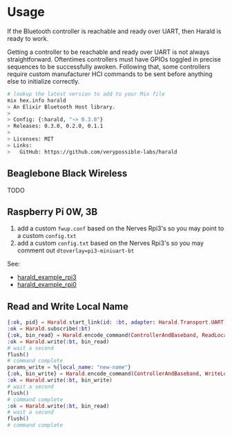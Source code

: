 # Usage

If the Bluetooth controller is reachable and ready over UART, then Harald is ready to work.

Getting a controller to be reachable and ready over UART is not always straightforward. Oftentimes controllers must have GPIOs toggled in precise sequences to be successfully awoken. Following that, some controllers require custom manufacturer HCI commands to be sent before anything else to initialize correctly.

```bash
# lookup the latest version to add to your Mix file
mix hex.info harald
> An Elixir Bluetooth Host library.
>
> Config: {:harald, "~> 0.3.0"}
> Releases: 0.3.0, 0.2.0, 0.1.1
>
> Licenses: MIT
> Links:
>   GitHub: https://github.com/verypossible-labs/harald
```

## Beaglebone Black Wireless

TODO

## Raspberry Pi 0W, 3B

1. add a custom `fwup.conf` based on the Nerves Rpi3's so you may point to a custom `config.txt`
2. add a custom `config.txt` based on the Nerves Rpi3's so you may comment out `dtoverlay=pi3-miniuart-bt`

See:

  - [harald_example_rpi3](https://github.com/verypossible/harald_example_rpi3)
  - [harald_example_rpi0](https://github.com/verypossible/harald_example_rpi0)

## Read and Write Local Name

```elixir
{:ok, pid} = Harald.start_link(id: :bt, adapter: Harald.Transport.UART)
:ok = Harald.subscribe(:bt)
{:ok, bin_read} = Harald.encode_command(ControllerAndBaseband, ReadLocalName)
:ok = Harald.write(:bt, bin_read)
# wait a second
flush()
# command complete
params_write = %{local_name: "new-name"}
{:ok, bin_write} = Harald.encode_command(ControllerAndBaseband, WriteLocalName, params_write)
:ok = Harald.write(:bt, bin_write)
# wait a second
flush()
# command complete
:ok = Harald.write(:bt, bin_read)
# wait a second
flush()
# command complete
```
